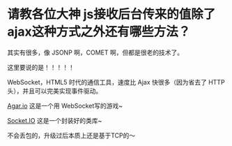 # 请教各位大神 js接收后台传来的值除了ajax这种方式之外还有哪些方法？

其实有很多，像 JSONP 啊，COMET 啊，但都是很老的技术了。  

这里要说的是！！！！！  

WebSocket，HTML5 时代的通信工具，速度比 Ajax 快很多（因为省去了 HTTP 头），并且可以完美实现事件驱动。  

[Agar.io](http://agar.io/) 这是一个用 WebSocket写的游戏~  

[Socket.IO](http://socket.io/) 这是一个封装好的类库~  

不会丢包的，升级过后本质上还是基于TCP的～